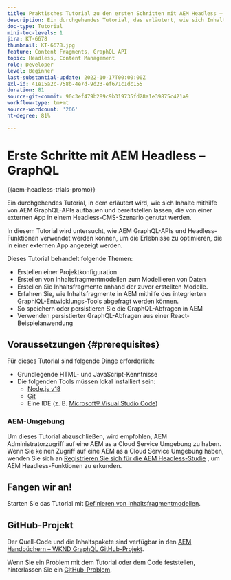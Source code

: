```yaml
---
title: Praktisches Tutorial zu den ersten Schritten mit AEM Headless – GraphQL
description: Ein durchgehendes Tutorial, das erläutert, wie sich Inhalte mithilfe von AEM GraphQL-APIs aufbauen und bereitstellen lassen.
doc-type: Tutorial
mini-toc-levels: 1
jira: KT-6678
thumbnail: KT-6678.jpg
feature: Content Fragments, GraphQL API
topic: Headless, Content Management
role: Developer
level: Beginner
last-substantial-update: 2022-10-17T00:00:00Z
exl-id: 41e15a2c-758b-4e7d-9d23-ef671c1dc155
duration: 81
source-git-commit: 90c3ef479b289c9b319735fd28a1e39875c421a9
workflow-type: tm+mt
source-wordcount: '266'
ht-degree: 81%

---
```


# Erste Schritte mit AEM Headless – GraphQL

{{aem-headless-trials-promo}}

Ein durchgehendes Tutorial, in dem erläutert wird, wie sich Inhalte mithilfe von AEM GraphQL-APIs aufbauen und bereitstellen lassen, die von einer externen App in einem Headless-CMS-Szenario genutzt werden.

In diesem Tutorial wird untersucht, wie AEM GraphQL-APIs und Headless-Funktionen verwendet werden können, um die Erlebnisse zu optimieren, die in einer externen App angezeigt werden.

Dieses Tutorial behandelt folgende Themen:

* Erstellen einer Projektkonfiguration
* Erstellen von Inhaltsfragmentmodellen zum Modellieren von Daten
* Erstellen Sie Inhaltsfragmente anhand der zuvor erstellten Modelle.
* Erfahren Sie, wie Inhaltsfragmente in AEM mithilfe des integrierten GraphiQL-Entwicklungs-Tools abgefragt werden können.
* So speichern oder persistieren Sie die GraphQL-Abfragen in AEM
* Verwenden persistierter GraphQL-Abfragen aus einer React-Beispielanwendung

## Voraussetzungen {#prerequisites}

Für dieses Tutorial sind folgende Dinge erforderlich:

* Grundlegende HTML- und JavaScript-Kenntnisse
* Die folgenden Tools müssen lokal installiert sein:
   * [Node.js v18](https://nodejs.org/)
   * [Git](https://git-scm.com/)
   * Eine IDE (z. B. [Microsoft® Visual Studio Code](https://code.visualstudio.com/))

### AEM-Umgebung

Um dieses Tutorial abzuschließen, wird empfohlen, AEM Administratorzugriff auf eine AEM as a Cloud Service Umgebung zu haben. Wenn Sie keinen Zugriff auf eine AEM as a Cloud Service Umgebung haben, wenden Sie sich an [Registrieren Sie sich für die AEM Headless-Studie](https://commerce.adobe.com/business-trial/sign-up?items%5B0%5D%5Bid%5D=649A1AF5CBC5467A25E84F2561274821&amp;cli=headless_exl_banner_campaign&amp;co=US&amp;lang=de) , um AEM Headless-Funktionen zu erkunden.

## Fangen wir an!

Starten Sie das Tutorial mit [Definieren von Inhaltsfragmentmodellen](content-fragment-models.md).

## GitHub-Projekt

Der Quell-Code und die Inhaltspakete sind verfügbar in den [AEM Handbüchern – WKND GraphQL GitHub-Projekt](https://github.com/adobe/aem-guides-wknd-graphql).

Wenn Sie ein Problem mit dem Tutorial oder dem Code feststellen, hinterlassen Sie ein [GitHub-Problem](https://github.com/adobe/aem-guides-wknd-graphql/issues).
